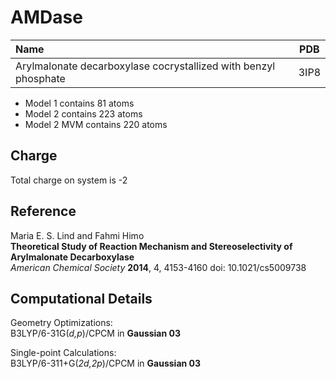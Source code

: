 AMDase
=====

| Name                                                                          | PDB  |
| :---------------------------------------------------------------------------- | ---- |
| Arylmalonate decarboxylase cocrystallized with benzyl phosphate               | 3IP8 |


- Model 1 contains 81 atoms  
- Model 2 contains 223 atoms
- Model 2 MVM contains 220 atoms

Charge
------
Total charge on system is -2

Reference
----------
Maria E. S. Lind and Fahmi Himo  
**Theoretical Study of Reaction Mechanism and Stereoselectivity of Arylmalonate Decarboxylase**  
*American Chemical Society* **2014**, 4, 4153-4160 
doi: 10.1021/cs5009738

Computational Details
----------------------

Geometry Optimizations:  
B3LYP/6-31G(*d,p*)/CPCM in **Gaussian 03**  

Single-point Calculations:  
B3LYP/6-311+G(*2d,2p*)/CPCM in **Gaussian 03**
